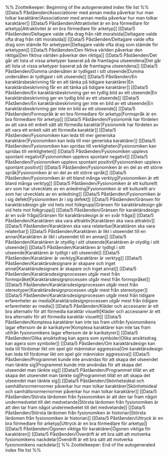 %% Zoottelkeeper: Beginning of the autogenerated index file list  %%
 [[Data/5 Påståenden/Associationer med annan media påverkar hur man tolkar karaktärer|Associationer med annan media påverkar hur man tolkar karaktärer]]
 [[Data/5 Påståenden/Attraktivitet är en bra förmedlare för arketyp|Attraktivitet är en bra förmedlare för arketyp]]
 [[Data/5 Påståenden/Deltagare valde ofta drag från rätt moralsida|Deltagare valde ofta drag från rätt moralsida]]
 [[Data/5 Påståenden/Deltagare valde ofta drag som stämde för arketypen|Deltagare valde ofta drag som stämde för arketypen]]
 [[Data/5 Påståenden/Den fiktiva världen påverkar den riktiga|Den fiktiva världen påverkar den riktiga]]
 [[Data/5 Påståenden/Det går att lista ut vissa arketyper baserat på de framtagna utseendena|Det går att lista ut vissa arketyper baserat på de framtagna utseendena]]
 [[Data/5 Påståenden/Dumma undersåten är tydligast i sitt utseende|Dumma undersåten är tydligast i sitt utseende]]
 [[Data/5 Påståenden/En karaktärsbeskrivning får en att tänka på tidigare karaktärer|En karaktärsbeskrivning får en att tänka på tidigare karaktärer]]
 [[Data/5 Påståenden/En karaktärsbeskrivning ger en tydlig bild av ett utseende|En karaktärsbeskrivning ger en tydlig bild av ett utseende]]
 [[Data/5 Påståenden/En karaktärsbeskrivning ger inte en bild av ett utseende|En karaktärsbeskrivning ger inte en bild av ett utseende]]
 [[Data/5 Påståenden/Formspråk är en bra förmedlare för arketyp|Formspråk är en bra förmedlare för arketyp]]
 [[Data/5 Påståenden/Fysionomik har fördelen av att vara ett enkelt sätt att förmedla karaktär|Fysionomik har fördelen av att vara ett enkelt sätt att förmedla karaktär]]
 [[Data/5 Påståenden/Fysionomiken kan leda till mer generiska karaktärer|Fysionomiken kan leda till mer generiska karaktärer]]
 [[Data/5 Påståenden/Fysionomiken kan spridas till verkligheten|Fysionomiken kan spridas till verkligheten]]
 [[Data/5 Påståenden/Fysionomiken upplevs spontant negativt|Fysionomiken upplevs spontant negativt]]
 [[Data/5 Påståenden/Fysionomiken upplevs spontant positivt|Fysionomiken upplevs spontant positivt]]
 [[Data/5 Påståenden/Fysionomiken är en del av ett större språk|Fysionomiken är en del av ett större språk]]
 [[Data/5 Påståenden/Fysionomiken är ett bland många verktyg|Fysionomiken är ett bland många verktyg]]
 [[Data/5 Påståenden/Fysionomiken är ett kulturellt arv som har utvecklats av en anledning|Fysionomiken är ett kulturellt arv som har utvecklats av en anledning]]
 [[Data/5 Påståenden/Fysionomiken är i sig defekt|Fysionomiken är i sig defekt]]
 [[Data/5 Påståenden/Gränsen för karaktärsdesign går vid hets mot folkgrupp|Gränsen för karaktärsdesign går vid hets mot folkgrupp]]
 [[Data/5 Påståenden/Gränsen för karaktärsdesign är en svår fråga|Gränsen för karaktärsdesign är en svår fråga]]
 [[Data/5 Påståenden/Karaktären ska vara attraktiv|Karaktären ska vara attraktiv]]
 [[Data/5 Påståenden/Karaktären ska vara relaterbar|Karaktären ska vara relaterbar]]
 [[Data/5 Påståenden/Karaktären är likt i utseendet till en annan|Karaktären är likt i utseendet till en annan]]
 [[Data/5 Påståenden/Karaktären är otydlig i sitt utseende|Karaktären är otydlig i sitt utseende]]
 [[Data/5 Påståenden/Karaktären är tydligt i sitt utseende|Karaktären är tydligt i sitt utseende]]
 [[Data/5 Påståenden/Karaktärer är verktyg|Karaktärer är verktyg]]
 [[Data/5 Påståenden/Karaktärsdesignare är skapare och inget annat|Karaktärsdesignare är skapare och inget annat]]
 [[Data/5 Påståenden/Karaktärsdesignprocessen utgår mest från formspråket|Karaktärsdesignprocessen utgår mest från formspråket]]
 [[Data/5 Påståenden/Karaktärsdesignprocessen utgår mest från stereotyper|Karaktärsdesignprocessen utgår mest från stereotyper]]
 [[Data/5 Påståenden/Karaktärsdesignprocessen utgår mest från tidigare erfarenheter av media|Karaktärsdesignprocessen utgår mest från tidigare erfarenheter av media]]
 [[Data/5 Påståenden/Kläder och accesoarer är ett bra alternativ för att förmedla karaktär visuellt|Kläder och accesoarer är ett bra alternativ för att förmedla karaktär visuellt]]
 [[Data/5 Påståenden/Komplexa karaktärer kan inte tas fram utifrån fysionomikens lagar eftersom de är karikatyrer|Komplexa karaktärer kan inte tas fram utifrån fysionomikens lagar eftersom de är karikatyrer]]
 [[Data/5 Påståenden/Olika ansiktsdrag kan agera som symboler|Olika ansiktsdrag kan agera som symboler]]
 [[Data/5 Påståenden/Om karaktärsdesign kan leda till fördomar likt om spel gör människor aggressiva|Om karaktärsdesign kan leda till fördomar likt om spel gör människor aggressiva]]
 [[Data/5 Påståenden/Programmet kunde inte användas för att skapa det utseendet man tänkte sig|Programmet kunde inte användas för att skapa det utseendet man tänkte sig]]
 [[Data/5 Påståenden/Programmet tillät en att skapa det utseendet man tänkte sig|Programmet tillät en att skapa det utseendet man tänkte sig]]
 [[Data/5 Påståenden/Skönhetsideal och samhällsnormernormer påverkar hur man tolkar karaktärer|Skönhetsideal och samhällsnormernormer påverkar hur man tolkar karaktärer]]
 [[Data/5 Påståenden/Största lärdomen från fysionomiken är att den tar fram något undermedvetet till det medvetande|Största lärdomen från fysionomiken är att den tar fram något undermedvetet till det medvetande]]
 [[Data/5 Påståenden/Största lärdomen från fysionomiken är historian|Största lärdomen från fysionomiken är historian]]
 [[Data/5 Påståenden/Uttryck är en bra förmedlare för arketyp|Uttryck är en bra förmedlare för arketyp]]
 [[Data/5 Påståenden/Ögonen viktiga för karaktären|Ögonen viktiga för karaktären]]
 [[Data/5 Påståenden/Överdrift är ett bra sätt att motverka fysionomikens nackdelar|Överdrift är ett bra sätt att motverka fysionomikens nackdelar]]
%% Zoottelkeeper: End of the autogenerated index file list  %%
